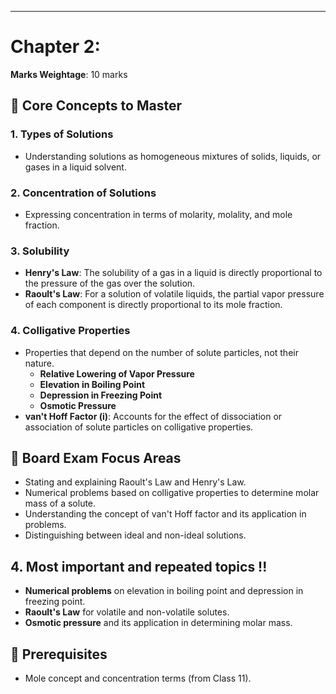 
---

# Chapter 2:
**Marks Weightage**: 10 marks

## 🎯 Core Concepts to Master

### 1. Types of Solutions
- Understanding solutions as homogeneous mixtures of solids, liquids, or gases in a liquid solvent.

### 2. Concentration of Solutions
- Expressing concentration in terms of molarity, molality, and mole fraction.

### 3. Solubility
- **Henry's Law**: The solubility of a gas in a liquid is directly proportional to the pressure of the gas over the solution.
- **Raoult's Law**: For a solution of volatile liquids, the partial vapor pressure of each component is directly proportional to its mole fraction.

### 4. Colligative Properties
- Properties that depend on the number of solute particles, not their nature.
    - **Relative Lowering of Vapor Pressure**
    - **Elevation in Boiling Point**
    - **Depression in Freezing Point**
    - **Osmotic Pressure**
- **van't Hoff Factor (i)**: Accounts for the effect of dissociation or association of solute particles on colligative properties.

## 📝 Board Exam Focus Areas
- Stating and explaining Raoult's Law and Henry's Law.
- Numerical problems based on colligative properties to determine molar mass of a solute.
- Understanding the concept of van't Hoff factor and its application in problems.
- Distinguishing between ideal and non-ideal solutions.

## 4. Most important and repeated topics !!
- **Numerical problems** on elevation in boiling point and depression in freezing point.
- **Raoult's Law** for volatile and non-volatile solutes.
- **Osmotic pressure** and its application in determining molar mass.

## 🔗 Prerequisites
- Mole concept and concentration terms (from Class 11).